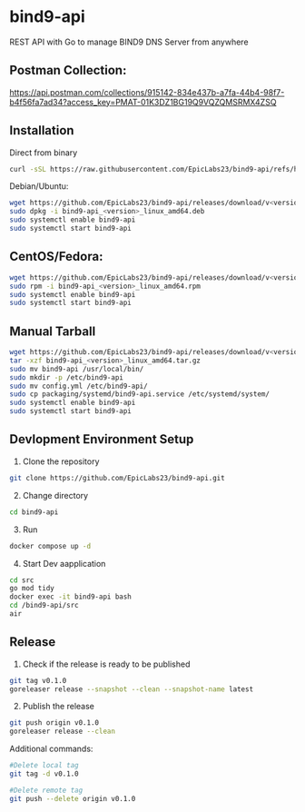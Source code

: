 # bind9-api

REST API with Go to manage BIND9 DNS Server from anywhere

## Postman Collection:

https://api.postman.com/collections/915142-834e437b-a7fa-44b4-98f7-b4f56fa7ad34?access_key=PMAT-01K3DZ1BG19Q9VQZQMSRMX4ZSQ

## Installation

Direct from binary

```bash
curl -sSL https://raw.githubusercontent.com/EpicLabs23/bind9-api/refs/heads/main/install.sh | bash -s 0.1.0

```

Debian/Ubuntu:

```bash
wget https://github.com/EpicLabs23/bind9-api/releases/download/v<version>/bind9-api_<version>_linux_amd64.deb
sudo dpkg -i bind9-api_<version>_linux_amd64.deb
sudo systemctl enable bind9-api
sudo systemctl start bind9-api
```

## CentOS/Fedora:

```bash
wget https://github.com/EpicLabs23/bind9-api/releases/download/v<version>/bind9-api_<version>_linux_amd64.rpm
sudo rpm -i bind9-api_<version>_linux_amd64.rpm
sudo systemctl enable bind9-api
sudo systemctl start bind9-api
```

## Manual Tarball

```bash
wget https://github.com/EpicLabs23/bind9-api/releases/download/v<version>/bind9-api_<version>_linux_amd64.tar.gz
tar -xzf bind9-api_<version>_linux_amd64.tar.gz
sudo mv bind9-api /usr/local/bin/
sudo mkdir -p /etc/bind9-api
sudo mv config.yml /etc/bind9-api/
sudo cp packaging/systemd/bind9-api.service /etc/systemd/system/
sudo systemctl enable bind9-api
sudo systemctl start bind9-api
```

## Devlopment Environment Setup

1. Clone the repository

```bash
git clone https://github.com/EpicLabs23/bind9-api.git
```

2. Change directory

```bash
cd bind9-api
```

3. Run

```bash
docker compose up -d
```

4. Start Dev aapplication

```bash
cd src
go mod tidy
docker exec -it bind9-api bash
cd /bind9-api/src
air
```

## Release

1. Check if the release is ready to be published

```bash
git tag v0.1.0
goreleaser release --snapshot --clean --snapshot-name latest
```

2. Publish the release

```bash
git push origin v0.1.0
goreleaser release --clean
```

Additional commands:

```bash
#Delete local tag
git tag -d v0.1.0

#Delete remote tag
git push --delete origin v0.1.0
```
